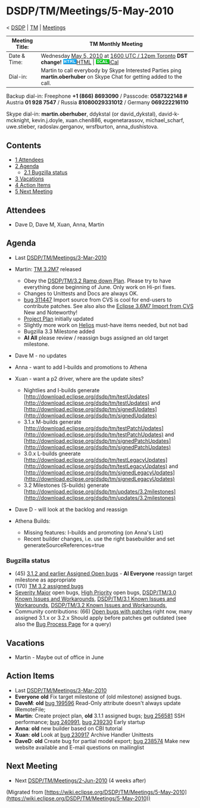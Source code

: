 

DSDP/TM/Meetings/5-May-2010
===========================

< [DSDP](https://wiki.eclipse.org/DSDP "DSDP")‎ | [TM](./TM "DSDP/TM")‎ | [Meetings](./Meetings "DSDP/TM/Meetings")

| Meeting Title: | **TM Monthly Meeting** |
| --- | --- |
| Date & Time: | Wednesday [May 5, 2010](./May_5,_2010 "May 5, 2010") at [1600 UTC / 12pm Toronto](http://www.timeanddate.com/worldclock/fixedtime.html?month=5&day=5&year=2010&hour=16&min=00&sec=0&p1=0) **DST change!**   ![Html.gif](./images/Html.gif)[HTML](http://www.google.com/calendar/embed?src=vn70im36r00qeusu8nme50cils@group.calendar.google.com&ctz=Canada/Toronto) \| ![Ical.gif](./images/Ical.gif)[iCal](http://www.google.com/calendar/ical/vn70im36r00qeusu8nme50cils@group.calendar.google.com/public/basic.ics) |
| Dial-in: | Martin to call everybody by Skype   Interested Parties ping **martin.oberhuber** on Skype Chat for getting added to the call. |

Backup dial-in: Freephone **+1 (866) 8693090** / Passcode: **0587322148 #**  
Austria **01 928 7547** / Russia **81080029331012** / Germany **069222216110**

Skype dial-in: **martin.oberhuber**, ddykstal (or david\_dykstal), david-k-mcknight, kevin.j.doyle, xuan.chen886, eugenetarassov, michael\_scharf, uwe.stieber, radoslav.gerganov, wrsfburton, anna_dushistova.  

Contents
--------

*   [1 Attendees](#Attendees)
*   [2 Agenda](#Agenda)
    *   [2.1 Bugzilla status](#Bugzilla-status)
*   [3 Vacations](#Vacations)
*   [4 Action Items](#Action-Items)
*   [5 Next Meeting](#Next-Meeting)

Attendees
---------

*   Dave D, Dave M, Xuan, Anna, Martin

  

Agenda
------

*   Last [DSDP/TM/Meetings/3-Mar-2010](./3-Mar-2010 "DSDP/TM/Meetings/3-Mar-2010")

*   Martin: [TM 3.2M7](http://download.eclipse.org/dsdp/tm/downloads/drops/S-3.2M7-201005032039/index.php) released
    *   Obey the [DSDP/TM/3.2 Ramp down Plan](./3.2_Ramp_down_Plan "DSDP/TM/3.2 Ramp down Plan"). Please try to have everything done beginning of June. Only work on Hi-pri fixes.
    *   Changes to Unittests and Docs are always OK.
    *   [bug 311447](https://bugs.eclipse.org/bugs/show_bug.cgi?id=311447) Import source from CVS is cool for end-users to contribute patches. See also also the [Eclipse 3.6M7 Import from CVS](http://download.eclipse.org/eclipse/downloads/drops/S-3.6M7-201004291549/eclipse-news-M7.html#importcvs) New and Noteworthy!
    *   [Project Plan](https://www.eclipse.org/projects/project-plan.php?projectid=dsdp.tm) initially updated
    *   Slightly more work on [Helios](https://wiki.eclipse.org/Helios "Helios") must-have items needed, but not bad
    *   Bugzilla 3.3 Milestone added
    *   **AI All** please review / reassign bugs assigned an old target milestone.
*   Dave M - no updates
*   Anna - want to add I-builds and promotions to Athena
*   Xuan - want a p2 driver, where are the update sites?
    *   Nightlies and I-builds generate [http://download.eclipse.org/dsdp/tm/testUpdates](http://download.eclipse.org/dsdp/tm/testUpdates) and [http://download.eclipse.org/dsdp/tm/signedUpdates](http://download.eclipse.org/dsdp/tm/signedUpdates)
    *   3.1.x M-builds generate [http://download.eclipse.org/dsdp/tm/testPatchUpdates](http://download.eclipse.org/dsdp/tm/testPatchUpdates) and [http://download.eclipse.org/dsdp/tm/signedPatchUpdates](http://download.eclipse.org/dsdp/tm/signedPatchUpdates)
    *   3.0.x L-builds gneerate [http://download.eclipse.org/dsdp/tm/testLegacyUpdates](http://download.eclipse.org/dsdp/tm/testLegacyUpdates) and [http://download.eclipse.org/dsdp/tm/signedLegacyUpdates](http://download.eclipse.org/dsdp/tm/signedLegacyUpdates)
    *   3.2 Milestones (S-builds) generate [http://download.eclipse.org/dsdp/tm/updates/3.2milestones](http://download.eclipse.org/dsdp/tm/updates/3.2milestones)
*   Dave D - will look at the backlog and reassign

*   Athena Builds:
    *   Missing features: I-builds and promoting (on Anna's List)
    *   Recent builder changes, i.e. use the right basebuilder and set generateSourceReferences=true

  

### Bugzilla status

*   (45) [3.1.2 and earlier Assigned Open bugs](https://bugs.eclipse.org/bugs/buglist.cgi?query_format=advanced&product=Target+Management&target_milestone=3.0&target_milestone=3.0.1&target_milestone=3.0.2&target_milestone=3.1+M2&target_milestone=3.1+M3&target_milestone=3.1+M4&target_milestone=3.1+M5&target_milestone=3.1+M6&target_milestone=3.1+M7&target_milestone=3.1+RC1&target_milestone=3.1+RC2&target_milestone=3.1+RC3&target_milestone=3.1+RC4&target_milestone=3.1&target_milestone=3.1.1&target_milestone=3.1.2&bug_status=UNCONFIRMED&bug_status=NEW&bug_status=ASSIGNED&bug_status=REOPENED&cmdtype=doit) \- **AI Everyone** reassign target milestone as appropriate
*   (170) [TM 3.2 assigned bugs](https://bugs.eclipse.org/bugs/buglist.cgi?field0-0-0=target_milestone;query_format=advanced;bug_status=UNCONFIRMED;bug_status=NEW;bug_status=ASSIGNED;bug_status=REOPENED;type0-0-0=substring;value0-0-0=3.2;product=Target%20Management)
*   [Severity Major](https://bugs.eclipse.org/bugs/buglist.cgi?query_format=advanced&classification=DSDP&product=Target+Management&bug_status=UNCONFIRMED&bug_status=NEW&bug_status=ASSIGNED&bug_status=REOPENED&bug_severity=blocker&bug_severity=critical&bug_severity=major&cmdtype=doit) open bugs, [High Priority](https://bugs.eclipse.org/bugs/buglist.cgi?query_format=advanced&classification=DSDP&product=Target+Management&bug_status=UNCONFIRMED&bug_status=NEW&bug_status=ASSIGNED&bug_status=REOPENED&cmdtype=doit&field0-0-0=priority&type0-0-0=regexp&value0-0-0=P%5B12%5D&field0-0-1=bug_severity&type0-0-1=regexp&value0-0-1=blocker%7Ccritical%7Cmajor) open bugs, [DSDP/TM/3.0 Known Issues and Workarounds](./3.0_Known_Issues_and_Workarounds "DSDP/TM/3.0 Known Issues and Workarounds"), [DSDP/TM/3.1 Known Issues and Workarounds](./3.1_Known_Issues_and_Workarounds "DSDP/TM/3.1 Known Issues and Workarounds"), [DSDP/TM/3.2 Known Issues and Workarounds](./3.2_Known_Issues_and_Workarounds "DSDP/TM/3.2 Known Issues and Workarounds"),
*   Community contributions: (66) [Open bugs with patches](https://bugs.eclipse.org/bugs/buglist.cgi?query_format=advanced&classification=DSDP&product=Target+Management&bug_status=UNCONFIRMED&bug_status=NEW&bug_status=ASSIGNED&bug_status=REOPENED&cmdtype=doit&field0-0-0=attachments.ispatch&type0-0-0=equals&value0-0-0=1) right now, many assigned 3.1.x or 3.2.x Should apply before patches get outdated (see also the [Bug Process Page](https://www.eclipse.org/dsdp/tm/development/bug_process.php) for a query)

  

  

Vacations
---------

*   Martin - Maybe out of office in June

Action Items
------------

*   Last [DSDP/TM/Meetings/3-Mar-2010](./3-Mar-2010 "DSDP/TM/Meetings/3-Mar-2010")
*   **Everyone** **old** Fix target milestone of (old milestone) assigned bugs.
*   **DaveM**: **old** [bug 199596](https://bugs.eclipse.org/bugs/show_bug.cgi?id=199596) Read-Only attribute doesn't always update IRemoteFile;
*   **Martin**: Create project plan, **old** 3.1.1 assigned bugs; [bug 256581](https://bugs.eclipse.org/bugs/show_bug.cgi?id=256581) SSH performance; [bug 240991](https://bugs.eclipse.org/bugs/show_bug.cgi?id=240991), [bug 239230](https://bugs.eclipse.org/bugs/show_bug.cgi?id=239230) Early startup
*   **Anna**: **old** new builder based on CBI tutorial
*   **Xuan**: **old** Look at [bug 230917](https://bugs.eclipse.org/bugs/show_bug.cgi?id=230917) Archive Handler Unittests
*   **DaveD**: **old** Create bug for partial model export; [bug 238574](https://bugs.eclipse.org/bugs/show_bug.cgi?id=238574) Make new website available and E-mail questions on mailinglist

Next Meeting
------------

*   Next [DSDP/TM/Meetings/2-Jun-2010](./2-Jun-2010 "DSDP/TM/Meetings/2-Jun-2010") (4 weeks after)


(Migrated from [https://wiki.eclipse.org/DSDP/TM/Meetings/5-May-2010](https://wiki.eclipse.org/DSDP/TM/Meetings/5-May-2010))